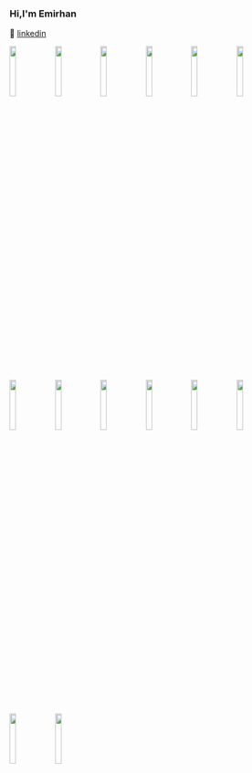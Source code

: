 ### Hi,I'm Emirhan

👔 [linkedin][linkedin]



[linkedin]: https://www.linkedin.com/in/emirhan-doğandemir-2294b0201/

<img src="https://user-images.githubusercontent.com/74687192/121711700-915b5180-cae3-11eb-81f7-c7da39cf8b49.jpeg" width="15%" height="15%" />
<img src="https://user-images.githubusercontent.com/74687192/121711704-91f3e800-cae3-11eb-832f-347e23d61723.png" width="15%" height="15%" />
<img src="https://user-images.githubusercontent.com/74687192/121711712-93251500-cae3-11eb-9a69-dfedbd36bd28.png" width="15%" height="15%" />
<img src="https://user-images.githubusercontent.com/74687192/121711715-93bdab80-cae3-11eb-8ca2-0c8d169ca923.png" width="15%" height="15%" />
<img src="https://user-images.githubusercontent.com/74687192/121711717-93bdab80-cae3-11eb-9b37-2b6e6f9fc863.jpg" width="15%" height="15%" />
<img src="https://user-images.githubusercontent.com/74687192/121711719-94eed880-cae3-11eb-84e4-f760926d714c.png" width="15%" height="15%" />
<img src="https://user-images.githubusercontent.com/74687192/121711723-96200580-cae3-11eb-875c-0818be837630.png" width="15%" height="15%" />
<img src="https://user-images.githubusercontent.com/74687192/121711728-96200580-cae3-11eb-9ba9-2919bc9bb301.jpg" width="15%" height="15%" />
<img src="https://user-images.githubusercontent.com/74687192/121711732-96b89c00-cae3-11eb-912a-c0ac8d896dfb.png" width="15%" height="15%" />
<img src="https://user-images.githubusercontent.com/74687192/121711735-97513280-cae3-11eb-86cd-9f922463c12b.png" width="15%" height="15%" />
<img src="https://user-images.githubusercontent.com/74687192/121711739-98825f80-cae3-11eb-98b7-b5026fbb7275.png" width="15%" height="15%" />
<img src="https://user-images.githubusercontent.com/74687192/121711746-991af600-cae3-11eb-8127-86786c705415.jpg" width="15%" height="15%" />
<img src="https://user-images.githubusercontent.com/74687192/121711747-99b38c80-cae3-11eb-874e-1a680b2d5bad.jpg" width="15%" height="15%" />
<img src="https://user-images.githubusercontent.com/74687192/121711748-9a4c2300-cae3-11eb-8af0-8d66de59cc19.jpg" width="15%" height="15%" />

